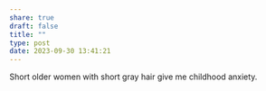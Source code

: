 ```yaml
---
share: true
draft: false
title: ""
type: post
date: 2023-09-30 13:41:21
---
```


Short older women with short gray hair give me childhood anxiety. 
